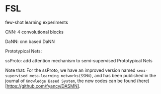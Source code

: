 # FSL
few-shot learning experiments

CNN: 4 convolutional blocks

DaNN: cnn based DaNN

Prototypical Nets:

ssProto: add attention mechanism to semi-supervised Prototypical Nets

Note that: For the ssProto, we have an improved version named `semi-supervised meta-learning networks(SSMN)`, and has been published in the journal of `Knowledge Based System`, the new codes can be found (here)[https://github.com/fyancy/DASMN].
